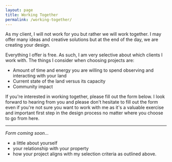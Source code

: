 ```yaml
---
layout: page
title: Working Together
permalink: /working-together/
---
```


As my client, I will not work for you but rather we will work together. I may offer many ideas and creative solutions but at the end of the day, we are creating your design.

Everything I offer is free. As such, I am very selective about which clients I work with. The things I consider when choosing projects are:
- Amount of time and energy you are willing to spend observing and interacting with your land
- Current state of the land versus its capacity
- Community impact

If you're interested in working together, please fill out the form below. I look forward to hearing from you and please don't hesitate to fill out the form even if you're not sure you want to work with me as it's a valuable exercise and important first step in the design process no matter where you choose to go from here.

---
 
_Form coming soon..._
- a little about yourself
- your relationship with your property
- how your project aligns with my selection criteria as outlined above.
